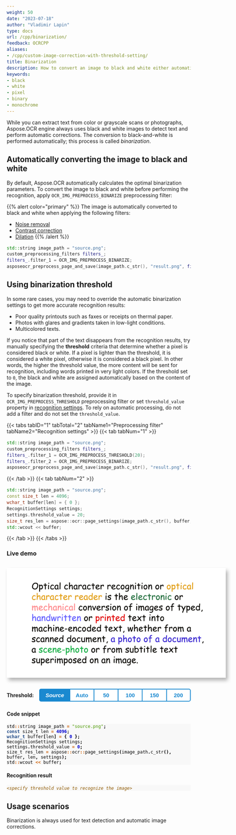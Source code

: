 ```yaml
---
weight: 50
date: "2023-07-18"
author: "Vladimir Lapin"
type: docs
url: /cpp/binarization/
feedback: OCRCPP
aliases:
- /cpp/custom-image-correction-with-threshold-setting/
title: Binarization
description: How to convert an image to black and white either automatically or by manually specifying a threshold.
keywords:
- black
- white
- pixel
- binary
- monochrome
---
```


<style>
	button {
		cursor: pointer;
		padding: 7px 15px;
		border-top: solid 2px #1a89d0;
		border-bottom: solid 2px #1a89d0;
		border-left: solid 1px #1a89d0;
		border-right: solid 1px #1a89d0;
		background-color: #ffffff;
		font-weight: 700;
		font-size: 15px;
		color: #1a89d0;
	}

	button:focus {
		outline: none;
	}

	.sequence {
		position: relative;
		width: 600px;
		height: 300px;
		margin-top: 30px;
		margin-bottom: 30px;
		box-shadow: 5px 7px 10px 0px rgba(0,0,0,0.3);
	}

	.sequence > img {
		position: absolute;
	}

	.sequence > img:not(:first-child) {
		display: none;
	}

	.toolbar {
		display: flex;
		align-items: center;
		margin-bottom: 25px;
	}

	.toolbar > span {
		margin-right: 15px;
		font-weight: 700;
	}

	.toolbar > button {
		width: 90px;
	}

	.toolbar > button.active {
		background-color: #1a89d0;
		color: #ffffff;
	}

	.toolbar > button:not(.active):hover {
		background-color: #1a89d0;
		color: #ffffff;
	}

	.toolbar > button:nth-child(2) {
		border-left-width: 2px;
		border-top-left-radius: 5px;
		border-bottom-left-radius: 5px;
	}

	.toolbar > button:last-child {
		border-right-width: 2px;
		border-top-right-radius: 5px;
		border-bottom-right-radius: 5px;
	}

	.results > *:not(:first-child) {
		display: none;
	}

</style>

While you can extract text from color or grayscale scans or photographs, Aspose.OCR engine always uses black and white images to detect text and perform automatic corrections. The conversion to black-and-white is performed automatically; this process is called _binarization_.

## Automatically converting the image to black and white

By default, Aspose.OCR automatically calculates the optimal binarization parameters. To convert the image to black and white before performing the recognition, apply `OCR_IMG_PREPROCESS_BINARIZE` preprocessing filter:

{{% alert color="primary" %}}
The image is automatically converted to black and white when applying the following filters:

- [Noise removal](/ocr/cpp/denoise/)
- [Contrast correction](/ocr/cpp/contrast/)
- [Dilation](/ocr/cpp/dilate/)
{{% /alert %}}

```cpp
std::string image_path = "source.png";
custom_preprocessing_filters filters_;
filters_.filter_1 = OCR_IMG_PREPROCESS_BINARIZE;
asposeocr_preprocess_page_and_save(image_path.c_str(), "result.png", filters_);
```

## Using binarization threshold

In some rare cases, you may need to override the automatic binarization settings to get more accurate recognition results:

- Poor quality printouts such as faxes or receipts on thermal paper.
- Photos with glares and gradients taken in low-light conditions.
- Multicolored texts.

If you notice that part of the text disappears from the recognition results, try manually specifying the **threshold** criteria that determine whether a pixel is considered black or white. If a pixel is lighter than the threshold, it is considered a white pixel, otherwise it is considered a black pixel. In other words, the higher the threshold value, the more content will be sent for recognition, including words printed in very light colors. If the threshold set to `0`, the black and white are assigned automatically based on the content of the image.

To specify binarization threshold, provide it in `OCR_IMG_PREPROCESS_THRESHOLD` preprocessing filter or set `threshold_value` property in [recognition settings](https://reference.aspose.com/ocr/cpp/struct/recognition_settings). To rely on automatic processing, do not add a filter and do not set the `threshold_value`.

{{< tabs tabID="1" tabTotal="2" tabName1="Preprocessing filter" tabName2="Recognition settings" >}}
{{< tab tabNum="1" >}}
```cpp
std::string image_path = "source.png";
custom_preprocessing_filters filters_;
filters_.filter_1 = OCR_IMG_PREPROCESS_THRESHOLD(20);
filters_.filter_2 = OCR_IMG_PREPROCESS_BINARIZE;
asposeocr_preprocess_page_and_save(image_path.c_str(), "result.png", filters_);
```
{{< /tab >}}
{{< tab tabNum="2" >}}
```cpp
std::string image_path = "source.png";
const size_t len = 4096;
wchar_t buffer[len] = { 0 };
RecognitionSettings settings;
settings.threshold_value = 20;
size_t res_len = aspose::ocr::page_settings(image_path.c_str(), buffer, len, settings);
std::wcout << buffer;
```
{{< /tab >}}
{{< /tabs >}}

### Live demo

<div class="sequence">
	<img src="source.png" alt="Source" threshold="-1" />
	<img src="result-0.png" alt="Binarization threshold: auto" threshold="0" />
	<img src="result-50.png" alt="Binarization threshold: 50" threshold="50" />
	<img src="result-100.png" alt="Binarization threshold: 100" threshold="100" />
	<img src="result-150.png" alt="Binarization threshold: 150" threshold="150" />
	<img src="result-200.png" alt="Binarization threshold: 200" threshold="200" />
</div>

<div class="toolbar">
	<span>Threshold:</span>
	<button threshold="-1" class="active" onclick="showResult(this)"><i>Source</i></button>
	<button threshold="0" onclick="showResult(this)">Auto</button>
	<button threshold="50" onclick="showResult(this)">50</button>
	<button threshold="100" onclick="showResult(this)">100</button>
	<button threshold="150" onclick="showResult(this)">150</button>
	<button threshold="200" onclick="showResult(this)">200</button>
</div>

<script>
	function showResult(obj)
	{
		let button = $(obj);
		let threshold=button.attr("threshold");
		$(".sequence > img").hide();
		$(`.sequence > img[threshold="${threshold}"]`).show();
		$(".results > *").hide();
		$(`.results > *[threshold="${threshold}"]`).show();
		$(".toolbar > button").removeClass("active");
		button.addClass("active");
		$("#thresholdvalue").text((threshold<0)?0:threshold);
	}


"Optical character recognition or is the electronic or conversion of images of typed, handwritten ore text into machine-encoded text, whether from a scanned document, a photo of a document, a scene-photo or from subtitle text superImposed on an image."

</script>

#### Code snippet

<div class="highlight"><pre tabindex="0" style="background-color:#f8f8f8;-moz-tab-size:4;-o-tab-size:4;tab-size:4;"><code class="language-cpp" data-lang="cpp"><span style="display:flex;"><span><span style="color:#000">std</span><span style="color:#ce5c00;font-weight:bold">::</span><span style="color:#000">string</span> <span style="color:#000">image_path</span> <span style="color:#ce5c00;font-weight:bold">=</span> <span style="color:#4e9a06">"source.png"</span><span style="color:#000;font-weight:bold">;</span>
</span></span><span style="display:flex;"><span><span style="color:#204a87;font-weight:bold">const</span> <span style="color:#000">size_t</span> <span style="color:#000">len</span> <span style="color:#ce5c00;font-weight:bold">=</span> <span style="color:#0000cf;font-weight:bold">4096</span><span style="color:#000;font-weight:bold">;</span>
</span></span><span style="display:flex;"><span><span style="color:#204a87;font-weight:bold">wchar_t</span> <span style="color:#000">buffer</span><span style="color:#000;font-weight:bold">[</span><span style="color:#000">len</span><span style="color:#000;font-weight:bold">]</span> <span style="color:#ce5c00;font-weight:bold">=</span> <span style="color:#000;font-weight:bold">{</span> <span style="color:#0000cf;font-weight:bold">0</span> <span style="color:#000;font-weight:bold">};</span>
</span></span><span style="display:flex;"><span><span style="color:#000">RecognitionSettings</span> <span style="color:#000">settings</span><span style="color:#000;font-weight:bold">;</span>
</span></span><span style="display:flex;"><span><span style="color:#000">settings</span><span style="color:#000;font-weight:bold">.</span><span style="color:#000">threshold_value</span> <span style="color:#ce5c00;font-weight:bold">=</span> <span style="color:#0000cf;font-weight:bold" id="thresholdvalue">0</span><span style="color:#000;font-weight:bold">;</span>
</span></span><span style="display:flex;"><span><span style="color:#000">size_t</span> <span style="color:#000">res_len</span> <span style="color:#ce5c00;font-weight:bold">=</span> <span style="color:#000">aspose</span><span style="color:#ce5c00;font-weight:bold">::</span><span style="color:#000">ocr</span><span style="color:#ce5c00;font-weight:bold">::</span><span style="color:#000">page_settings</span><span style="color:#000;font-weight:bold">(</span><span style="color:#000">image_path</span><span style="color:#000;font-weight:bold">.</span><span style="color:#000">c_str</span><span style="color:#000;font-weight:bold">(),</span> <span style="color:#000">buffer</span><span style="color:#000;font-weight:bold">,</span> <span style="color:#000">len</span><span style="color:#000;font-weight:bold">,</span> <span style="color:#000">settings</span><span style="color:#000;font-weight:bold">);</span>
</span></span><span style="display:flex;"><span><span style="color:#000">std</span><span style="color:#ce5c00;font-weight:bold">::</span><span style="color:#000">wcout</span> <span style="color:#ce5c00;font-weight:bold">&lt;&lt;</span> <span style="color:#000">buffer</span><span style="color:#000;font-weight:bold">;</span>
</span></span></code></pre></div>

#### Recognition result

<div class="results">

<div class="highlight" threshold="-1"><pre tabindex="0" style="background-color:#f8f8f8;-moz-tab-size:4;-o-tab-size:4;tab-size:4;"><code id="results"><span style="color:#8f5902;font-style:italic;">&lt;specify threshold value to recognize the image&gt;</span></code></pre></div>

<div class="highlight" threshold="0"><pre tabindex="0" style="background-color:#f8f8f8;-moz-tab-size:4;-o-tab-size:4;tab-size:4;"><code id="results">Optical character recognition or
is the electronic or
conversion of images of typed,
handwritten ore text into
machine-encoded text, whether from a
scanned document, a photo of a document,
a scene-photo or from subtitle text
superImposed on an image.
</code></pre></div>

<div class="highlight" threshold="50"><pre tabindex="0" style="background-color:#f8f8f8;-moz-tab-size:4;-o-tab-size:4;tab-size:4;"><code id="results">Optical character recognition or
Is the or
conversion of images of typed,
or printed text into
machine-encoded text, whether from a
scanned document,
a or from subtitle text
superimposed on an image.
</code></pre></div>

<div class="highlight" threshold="100"><pre tabindex="0" style="background-color:#f8f8f8;-moz-tab-size:4;-o-tab-size:4;tab-size:4;"><code id="results">Optical character recognition or
is the electronic or
conversion of images of typed,
or printed text into
machine-encoded text, whether from a
scanned document, a photo of a document,
a or from subtitle text
superimposed or an Image.
</code></pre></div>

<div class="highlight" threshold="150"><pre tabindex="0" style="background-color:#f8f8f8;-moz-tab-size:4;-o-tab-size:4;tab-size:4;"><code id="results">Optical character recognition or
is the electronic or
conversion of images of typed,
handwritten or printed text into
machine-encoded text, whether from a
scanned document,a photo of a document,
a scene-photo or from subtitle text
superimposed on an image.
</code></pre></div>

<div class="highlight" threshold="200"><pre tabindex="0" style="background-color:#f8f8f8;-moz-tab-size:4;-o-tab-size:4;tab-size:4;"><code id="results">Optical character recognition or optical
character reader is the electronic or
mechanical conversion of images of typed,
handwritten or printed text into
machine-encoded text, whether from a
scanned document,a photo of a document,
a scene-photo or from subtitle text
superimposed on an image.
</code></pre></div>

</div>

## Usage scenarios

Binarization is always used for text detection and automatic image corrections.
